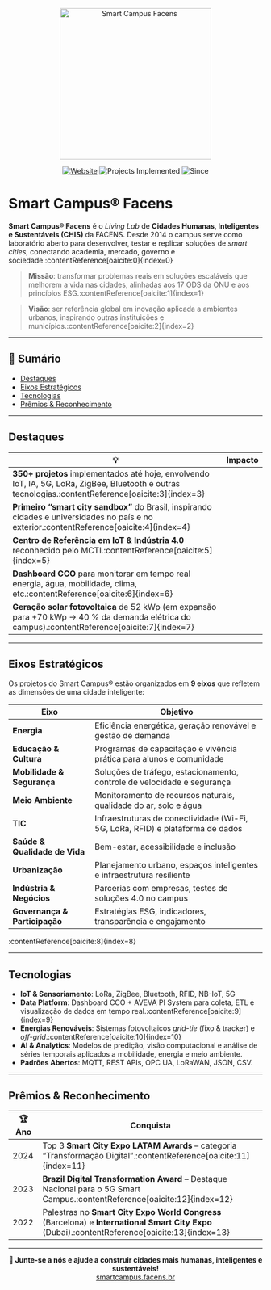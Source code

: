 <!-- Banner -->
<p align="center">
  <a href="https://smartcampus.facens.br" target="_blank">
    <img src="https://smartcampus.facens.br/wp-content/uploads/2021/05/logo-lab.jpg" alt="Smart Campus Facens" width="300">
  </a>
</p>

<p align="center">
  <a href="https://smartcampus.facens.br"><img alt="Website" src="https://img.shields.io/website?down_color=lightgrey&down_message=offline&label=Site&style=for-the-badge&up_message=online&url=https%3A%2F%2Fsmartcampus.facens.br"></a>
  <img alt="Projects Implemented" src="https://img.shields.io/badge/Projects-350%2B-blueviolet?style=for-the-badge">
  <img alt="Since" src="https://img.shields.io/badge/Active-since&nbsp;2014-brightgreen?style=for-the-badge">
</p>

# Smart Campus® Facens

**Smart Campus® Facens** é o _Living Lab_ de **Cidades Humanas, Inteligentes e Sustentáveis (CHIS)** da FACENS. Desde 2014 o campus serve como laboratório aberto para desenvolver, testar e replicar soluções de _smart cities_, conectando academia, mercado, governo e sociedade.:contentReference[oaicite:0]{index=0}

> **Missão**: transformar problemas reais em soluções escaláveis que melhorem a vida nas cidades, alinhadas aos 17 ODS da ONU e aos princípios ESG.:contentReference[oaicite:1]{index=1}

> **Visão**: ser referência global em inovação aplicada a ambientes urbanos, inspirando outras instituições e municípios.:contentReference[oaicite:2]{index=2}

---

## 📜 Sumário
- [Destaques](#destaques)
- [Eixos Estratégicos](#eixos-estratégicos)
- [Tecnologias](#tecnologias)
- [Prêmios & Reconhecimento](#prêmios--reconhecimento)
---

## Destaques
| 💡 | Impacto |
|----|---------|
| **350+ projetos** implementados até hoje, envolvendo IoT, IA, 5G, LoRa, ZigBee, Bluetooth e outras tecnologias.:contentReference[oaicite:3]{index=3} |
| **Primeiro “smart city sandbox”** do Brasil, inspirando cidades e universidades no país e no exterior.:contentReference[oaicite:4]{index=4} |
| **Centro de Referência em IoT & Indústria 4.0** reconhecido pelo MCTI.:contentReference[oaicite:5]{index=5} |
| **Dashboard CCO** para monitorar em tempo real energia, água, mobilidade, clima, etc.:contentReference[oaicite:6]{index=6} |
| **Geração solar fotovoltaica** de 52 kWp (em expansão para +70 kWp → 40 % da demanda elétrica do campus).:contentReference[oaicite:7]{index=7} |

---

## Eixos Estratégicos
Os projetos do Smart Campus® estão organizados em **9 eixos** que refletem as dimensões de uma cidade inteligente:

| Eixo | Objetivo |
|------|----------|
| **Energia** | Eficiência energética, geração renovável e gestão de demanda |
| **Educação & Cultura** | Programas de capacitação e vivência prática para alunos e comunidade |
| **Mobilidade & Segurança** | Soluções de tráfego, estacionamento, controle de velocidade e segurança |
| **Meio Ambiente** | Monitoramento de recursos naturais, qualidade do ar, solo e água |
| **TIC** | Infraestruturas de conectividade (Wi-Fi, 5G, LoRa, RFID) e plataforma de dados |
| **Saúde & Qualidade de Vida** | Bem-estar, acessibilidade e inclusão |
| **Urbanização** | Planejamento urbano, espaços inteligentes e infraestrutura resiliente |
| **Indústria & Negócios** | Parcerias com empresas, testes de soluções 4.0 no campus |
| **Governança & Participação** | Estratégias ESG, indicadores, transparência e engajamento |

:contentReference[oaicite:8]{index=8}

---

## Tecnologias
- **IoT & Sensoriamento**: LoRa, ZigBee, Bluetooth, RFID, NB-IoT, 5G  
- **Data Platform**: Dashboard CCO + AVEVA PI System para coleta, ETL e visualização de dados em tempo real.:contentReference[oaicite:9]{index=9}
- **Energias Renováveis**: Sistemas fotovoltaicos *grid-tie* (fixo & tracker) e *off-grid*.:contentReference[oaicite:10]{index=10}  
- **AI & Analytics**: Modelos de predição, visão computacional e análise de séries temporais aplicados a mobilidade, energia e meio ambiente.
- **Padrões Abertos**: MQTT, REST APIs, OPC UA, LoRaWAN, JSON, CSV.

---

## Prêmios & Reconhecimento
| 🏆 Ano | Conquista |
|--------|-----------|
| 2024 | Top 3 **Smart City Expo LATAM Awards** – categoria “Transformação Digital”.:contentReference[oaicite:11]{index=11} |
| 2023 | **Brazil Digital Transformation Award** – Destaque Nacional para o 5G Smart Campus.:contentReference[oaicite:12]{index=12} |
| 2022 | Palestras no **Smart City Expo World Congress** (Barcelona) e **International Smart City Expo** (Dubai).:contentReference[oaicite:13]{index=13} |

---

<p align="center">
  <strong>🚀  Junte-se a nós e ajude a construir cidades mais humanas, inteligentes e sustentáveis!</strong><br>
  <a href="https://smartcampus.facens.br">smartcampus.facens.br</a>
</p>
